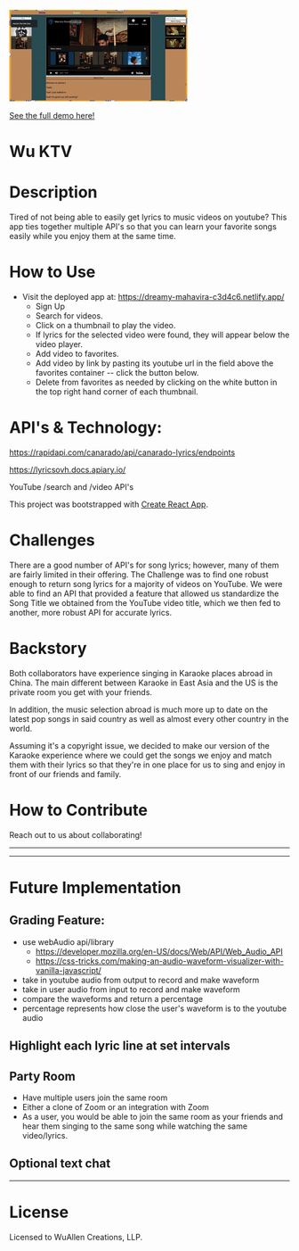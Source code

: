 ![gif](./demo.gif?raw=true)

[See the full demo here!](https://youtu.be/ocYz4YZop-k)

# Wu KTV
# Description
Tired of not being able to easily get lyrics to music videos on youtube? This app ties together multiple API's so that you can learn your favorite songs easily while you enjoy them at the same time.

# How to Use
* Visit the deployed app at: https://dreamy-mahavira-c3d4c6.netlify.app/
    * Sign Up
    * Search for videos.
    * Click on a thumbnail to play the video.
    * If lyrics for the selected video were found, they will appear below the video player.
    * Add video to favorites.
    * Add video by link by pasting its youtube url in the field above the favorites container -- click the button below.
    * Delete from favorites as needed by clicking on the white button in the top right hand corner of each thumbnail.

# API's & Technology:
https://rapidapi.com/canarado/api/canarado-lyrics/endpoints

https://lyricsovh.docs.apiary.io/

YouTube /search and /video API's

This project was bootstrapped with [Create React App](https://github.com/facebook/create-react-app).

# Challenges
There are a good number of API's for song lyrics; however, many of them are fairly limited in their offering. The Challenge was to find one robust enough to return song lyrics for a majority of videos on YouTube. We were able to find an API that provided a feature that allowed us standardize the Song Title we obtained from the YouTube video title, which we then fed to another, more robust API for accurate lyrics.

# Backstory
Both collaborators have experience singing in Karaoke places abroad in China. The main different between Karaoke in East Asia and the US is the private room you get with your friends.

In addition, the music selection abroad is much more up to date on the latest pop songs in said country as well as almost every other country in the world.

Assuming it's a copyright issue, we decided to make our version of the Karaoke experience where we could get the songs we enjoy and match them with their lyrics so that they're in one place for us to sing and enjoy in front of our friends and family.


# How to Contribute
Reach out to us about collaborating!

---
---


# Future Implementation
## Grading Feature:
* use webAudio api/library
    * https://developer.mozilla.org/en-US/docs/Web/API/Web_Audio_API
    * https://css-tricks.com/making-an-audio-waveform-visualizer-with-vanilla-javascript/
* take in youtube audio from output to record and make waveform
* take in user audio from input to record and make waveform
* compare the waveforms and return a percentage
* percentage represents how close the user's waveform is to the youtube audio

## Highlight each lyric line at set intervals

## Party Room
* Have multiple users join the same room
* Either a clone of Zoom or an integration with Zoom
* As a user, you would be able to join the same room as your friends and hear them singing to the same song while watching the same video/lyrics.

## Optional text chat

---


# License
Licensed to WuAllen Creations, LLP.